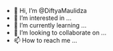 - 👋 Hi, I’m @DiftyaMaulidza
- 👀 I’m interested in ...
- 🌱 I’m currently learning ...
- 💞️ I’m looking to collaborate on ...
- 📫 How to reach me ...

<!---
DiftyaMaulidza/DiftyaMaulidza is a ✨ special ✨ repository because its `README.md` (this file) appears on your GitHub profile.
You can click the Preview link to take a look at your changes.
--->
